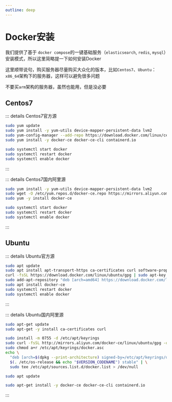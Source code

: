 ```yaml
---
outline: deep
---
```



# Docker安装

我们提供了基于 `docker compose`的一键基础服务（`elasticsearch`, `redis`, `mysql`）安装模式，所以这里简略提一下如何安装Docker

这里顺带说句，购买服务器尽量购买大众化的版本，比如`Centos7`、`Ubuntu`：`x86_64`架构下的服务器，这样可以避免很多问题

不要买`arm`架构的服务器，虽然也能用，但是没必要

## Centos7

::: details Centos7官方源

```sh
sudo yum update
sudo yum install -y yum-utils device-mapper-persistent-data lvm2
sudo yum-config-manager --add-repo https://download.docker.com/linux/centos/docker-ce.repo
sudo yum install -y docker-ce docker-ce-cli containerd.io

sudo systemctl start docker
sudo systemctl restart docker
sudo systemctl enable docker
```

:::

::: details Centos7国内阿里源

```sh
sudo yum install -y yum-utils device-mapper-persistent-data lvm2
sudo wget -O /etc/yum.repos.d/docker-ce.repo https://mirrors.aliyun.com/docker-ce/linux/centos/docker-ce.repo
sudo yum -y install docker-ce

sudo systemctl start docker
sudo systemctl restart docker
sudo systemctl enable docker
```

:::

## Ubuntu

::: details Ubuntu官方源

```sh
sudo apt update
sudo apt install apt-transport-https ca-certificates curl software-properties-common
curl -fsSL https://download.docker.com/linux/ubuntu/gpg | sudo apt-key add -
sudo add-apt-repository "deb [arch=amd64] https://download.docker.com/linux/ubuntu bionic stable"
sudo apt install docker-ce
sudo systemctl restart docker
sudo systemctl enable docker
```

:::

::: details Ubuntu国内阿里源

```sh
sudo apt-get update
sudo apt-get -y install ca-certificates curl

sudo install -m 0755 -d /etc/apt/keyrings
sudo curl -fsSL http://mirrors.aliyun.com/docker-ce/linux/ubuntu/gpg -o /etc/apt/keyrings/docker.asc
sudo chmod a+r /etc/apt/keyrings/docker.asc
echo \
  "deb [arch=$(dpkg --print-architecture) signed-by=/etc/apt/keyrings/docker.asc] http://mirrors.aliyun.com/docker-ce/linux/ubuntu \
  $(. /etc/os-release && echo "$VERSION_CODENAME") stable" | \
  sudo tee /etc/apt/sources.list.d/docker.list > /dev/null

sudo apt update

sudo apt-get install -y docker-ce docker-ce-cli containerd.io
```

:::
